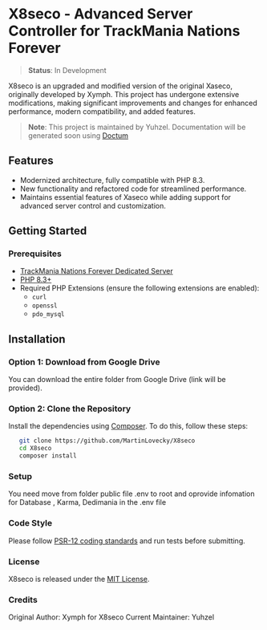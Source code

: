 # X8seco - Advanced Server Controller for TrackMania Nations Forever

> **Status**: In Development

X8seco is an upgraded and modified version of the original Xaseco, originally developed by Xymph. This project has undergone extensive modifications, making significant improvements and changes for enhanced performance, modern compatibility, and added features.

> **Note**: This project is maintained by Yuhzel. Documentation will be generated soon using [Doctum](https://doctum.github.io/)

## Features
- Modernized architecture, fully compatible with PHP 8.3.
- New functionality and refactored code for streamlined performance.
- Maintains essential features of Xaseco while adding support for advanced server control and customization.

## Getting Started

### Prerequisites
- [TrackMania Nations Forever Dedicated Server](https://trackmaniaforever.com/download/)
- [PHP 8.3+](https://www.php.net/downloads) 
- Required PHP Extensions (ensure the following extensions are enabled):
   - `curl`
   - `openssl`
   - `pdo_mysql`

## Installation

### Option 1: Download from Google Drive
You can download the entire folder from Google Drive (link will be provided).

### Option 2: Clone the Repository
Install the dependencies using [Composer](https://getcomposer.org/). To do this, follow these steps:
```bash
   git clone https://github.com/MartinLovecky/X8seco
   cd X8seco
   composer install
```

### Setup
You need move from folder public file .env to root and oprovide infomation for Database , Karma, Dedimania in the .env file

### Code Style
Please follow [PSR-12 coding standards](https://www.php-fig.org/psr/psr-12/) and run tests before submitting.

### License
X8seco  is released under the [MIT License](https://opensource.org/licenses/MIT).

### Credits
Original Author: Xymph for X8seco
Current Maintainer: Yuhzel
